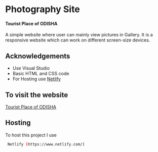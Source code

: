 
# Photography Site 
#### Tourist Place of ODISHA

A simple website where user can mainly view pictures in Gallery.
It is a responsive website which can work on different screen-size devices.



    


## Acknowledgements

 - Use Visual Studio 
 - Basic HTML and CSS code
 - For Hosting use [Netlify](https://www.netlify.com/)


## To visit the website

[Tourist Place of ODISHA ](https://touristplaceofodisha.netlify.app/)


## Hosting 

To host this project I use

```bash
 Netlify (https://www.netlify.com/)
```

